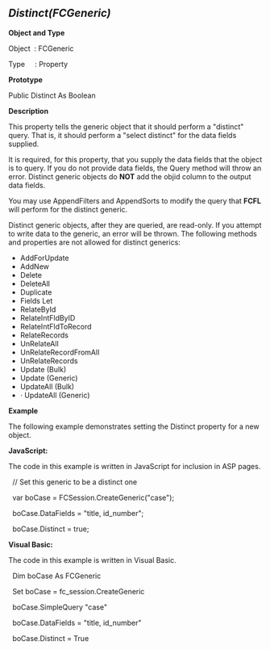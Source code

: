 _Distinct(FCGeneric)_
---------------------

**Object and Type**

Object  : FCGeneric

Type     : Property

**Prototype**

Public Distinct  As Boolean

**Description**

This property tells the generic object that it should perform a "distinct" query. That is, it should perform a "select distinct" for the data fields supplied.

It is required, for this property, that you supply the data fields that the object is to query. If you do not provide data fields, the Query method will throw an error. Distinct generic objects do **NOT** add the objid column to the output data fields.

You may use AppendFilters and AppendSorts to modify the query that **FCFL** will perform for the distinct generic.

Distinct generic objects, after they are queried, are read-only. If you attempt to write data to the generic, an error will be thrown. The following methods and properties are not allowed for distinct generics:

*  AddForUpdate
*  AddNew
*  Delete
*  DeleteAll
*  Duplicate
*  Fields Let
*  RelateById
*  RelateIntFldByID
*  RelateIntFldToRecord
*  RelateRecords
*  UnRelateAll
*  UnRelateRecordFromAll
*  UnRelateRecords
*  Update (Bulk)
*  Update (Generic)
*  UpdateAll (Bulk)
* · UpdateAll (Generic)

**Example**

The following example demonstrates setting the Distinct  property for a new object.

**JavaScript:**

The code in this example is written in JavaScript for inclusion in ASP pages.

  // Set this generic to be a distinct one

  var boCase = FCSession.CreateGeneric("case");

  boCase.DataFields = "title, id_number";

  boCase.Distinct = true;

**Visual Basic:**

The code in this example is written in Visual Basic.

  Dim boCase As FCGeneric

  Set boCase = fc_session.CreateGeneric

  boCase.SimpleQuery "case"

  boCase.DataFields = "title, id_number"

  boCase.Distinct = True
